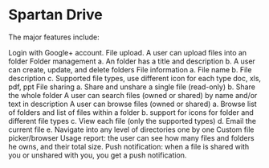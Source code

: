 # Spartan Drive

The major features include:

Login with Google+ account.
File upload. A user can upload files into an folder
Folder management a. An folder has a title and description b. A user can create, update, and delete folders
File information a. File name b. File description c. Supported file types, use different icon for each type doc, xls, pdf, ppt
File sharing a. Share and unshare a single file (read-only) b. Share the whole folder
A user can search files (owned or shared) by name and/or text in description
A user can browse files (owned or shared) a. Browse list of folders and list of files within a folder b. support for icons for folder and different file types c. View each file (only the supported types) d. Email the current file e. Navigate into any level of directories one by one
Custom file picker/browser
Usage report: the user can see how many files and folders he owns, and their total size.
Push notification: when a file is shared with you or unshared with you, you get a push notification.
